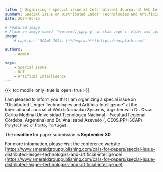 ```yaml
---
title: 📗 Organising a special issue at International Journal of Web Information Systems
summary: Special Issue on Distributed Ledger Technologies and Artificial Intelligence
date: 2024-06-25

# Featured image
# Place an image named `featured.jpg/png` in this page's folder and customize its options here.
image:
    # caption: 'UCAmI 2024: [**Unsplash**](https://unsplash.com)'

authors:
    - admin

tags:
    - Special Issue
    - DLT
    - Artifical Intelligence
---
```


{{< toc mobile_only=true is_open=true >}}

I am pleased to inform you that I am organizing a special issue on "Distributed Ledger Technologies and Artificial Intelligence" at the International Journal of Web Information Systems, together with Dr. Oscar Carlos Medina (Universidad Tecnológica Nacional – Facultad Regional Córdoba, Argentina) and Dr. Ana Isabel Azevedo (, CEOS.PP/ ISCAP/ Polytechnic of Porto, Portugal).

The **deadline** for paper submission is **September 30**

For more information, please visit the conference website [https://www.emeraldgrouppublishing.com/calls-for-papers/special-issue-distributed-ledger-technologies-and-artificial-intelligence](https://www.emeraldgrouppublishing.com/calls-for-papers/special-issue-distributed-ledger-technologies-and-artificial-intelligence).
